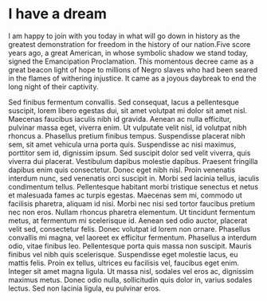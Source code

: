 # I have a dream

I am happy to join with you today in what will go down in history as the greatest demonstration for freedom in the history of our nation.Five score years ago, a great American, in whose symbolic shadow we stand today, signed the Emancipation Proclamation. This momentous decree came as a great beacon light of hope to millions of Negro slaves who had been seared in the flames of withering injustice. It came as a joyous daybreak to end the long night of their captivity.

Sed finibus fermentum convallis. Sed consequat, lacus a pellentesque suscipit, lorem libero egestas dui, sit amet volutpat mi dolor sit amet nisl. Maecenas faucibus iaculis nibh id gravida. Aenean ac nulla efficitur, pulvinar massa eget, viverra enim. Ut vulputate velit nisl, id volutpat nibh rhoncus a. Phasellus pretium finibus tempus. Suspendisse placerat nibh sem, sit amet vehicula urna porta quis. Suspendisse ac nisi maximus, porttitor sem id, dignissim ipsum. Sed suscipit dolor sed velit viverra, quis viverra dui placerat. Vestibulum dapibus molestie dapibus. Praesent fringilla dapibus enim quis consectetur. Donec eget nibh nisl. Proin venenatis interdum nunc, sed venenatis orci suscipit in. Morbi sed lacinia tellus, iaculis condimentum tellus. Pellentesque habitant morbi tristique senectus et netus et malesuada fames ac turpis egestas. Maecenas sem mi, commodo ut facilisis pharetra, aliquam id nisi. Morbi nec nisi sed tortor faucibus pretium nec non eros. Nullam rhoncus pharetra elementum. Ut tincidunt fermentum metus, at fermentum mi scelerisque id. Aenean sed odio auctor, placerat velit sed, consectetur felis. Donec volutpat id lorem non ornare. Phasellus convallis mi magna, vel laoreet ex efficitur fermentum. Phasellus a interdum odio, vitae finibus leo. Pellentesque porta quis massa non suscipit. Mauris finibus vel nibh quis scelerisque. Suspendisse eget molestie lacus, eu mattis felis. Proin ex tellus, ultrices eu facilisis vel, faucibus eget enim. Integer sit amet magna ligula. Ut massa nisl, sodales vel eros ac, dignissim maximus metus. Donec odio nulla, sollicitudin quis dolor in, varius sodales lectus. Sed non lacinia ligula, eu pulvinar eros. 